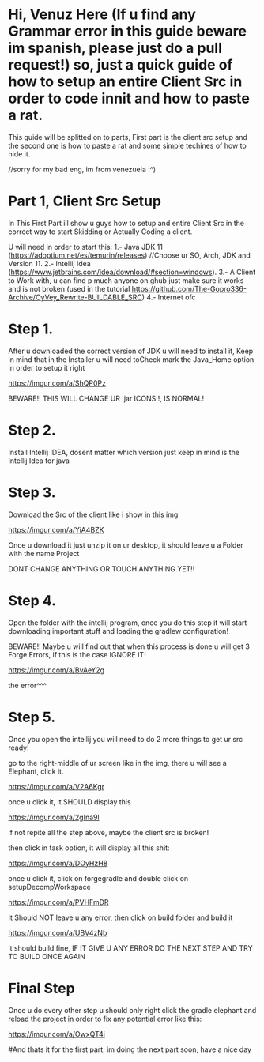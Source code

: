 # Hi, Venuz Here (If u find any Grammar error in this guide beware im spanish, please just do a pull request!) so, just a quick guide of how to setup an entire Client Src in order to code innit and how to paste a rat.

This guide will be splitted on to parts, First part is the client src setup and the second one is how to paste a rat and some simple techines of how to hide it.

//sorry for my bad eng, im from venezuela :^)

# Part 1, Client Src Setup
In This First Part ill show u guys how to setup and entire Client Src in the correct way to start Skidding or Actually Coding a client.

U will need in order to start this:
1.- Java JDK 11 (https://adoptium.net/es/temurin/releases) //Choose ur SO, Arch, JDK and Version 11.
2.- Intellij Idea (https://www.jetbrains.com/idea/download/#section=windows).
3.- A Client to Work with, u can find p much anyone on ghub just make sure it works and is not broken (used in the tutorial https://github.com/The-Gopro336-Archive/OyVey_Rewrite-BUILDABLE_SRC)
4.- Internet ofc

# Step 1. 
After u downloaded the correct version of JDK u will need to install it, Keep in mind that in the Installer u will need toCheck mark the Java_Home option in order to setup it right

https://imgur.com/a/ShQP0Pz

BEWARE!! THIS WILL CHANGE UR .jar ICONS!!, IS NORMAL!

# Step 2.
Install Intellij IDEA, dosent matter which version just keep in mind is the Intellij Idea for java

# Step 3.
Download the Src of the client like i show in this img

https://imgur.com/a/YiA4BZK

Once u download it just unzip it on ur desktop, it should leave u a Folder with the name Project

DONT CHANGE ANYTHING OR TOUCH ANYTHING YET!!

# Step 4. 
Open the folder with the intellij program, once you do this step it will start downloading important stuff and loading the gradlew configuration!

BEWARE!! Maybe u will find out that when this process is done u will get 3 Forge Errors, if this is the case IGNORE IT!

https://imgur.com/a/BvAeY2g

the error^^^

# Step 5.
Once you open the intellij you will need to do 2 more things to get ur src ready!

go to the right-middle of ur screen like in the img, there u will see a Elephant, click it.

https://imgur.com/a/V2A6Kgr

once u click it, it SHOULD display this

https://imgur.com/a/2gIna9l

if not repite all the step above, maybe the client src is broken!

then click in task option, it will display all this shit:

https://imgur.com/a/DOyHzH8

once u click it, click on forgegradle and double click on setupDecompWorkspace

https://imgur.com/a/PVHFmDR

It Should NOT leave u any error, then click on build folder and build it

https://imgur.com/a/UBV4zNb

it should build fine, IF IT GIVE U ANY ERROR DO THE NEXT STEP AND TRY TO BUILD ONCE AGAIN

# Final Step

Once u do every other step u should only right click the gradle elephant and reload the project in order to fix any potential error like this:

https://imgur.com/a/OwxQT4i

#And thats it for the first part, im doing the next part soon, have a nice day
